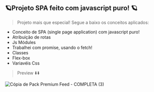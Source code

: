 
## 🪐Projeto SPA feito com javascript puro! 🪐
> Projeto mais que especial! Segue a baixo os conceitos aplicados:
* Conceito de SPA (single page application) com javascript puro!
* Atribuição de rotas
* Js Módules
* Trabalhei com promise, usando o fetch! 
* Classes
* Flex-box
* Variavéis Css

>  Preview ⬇️⬇️


![Cópia de Pack Premium  Feed  - COMPLETA (3)](https://user-images.githubusercontent.com/107922389/180076830-202d984e-add3-4935-97dd-5986f95b6681.gif)
